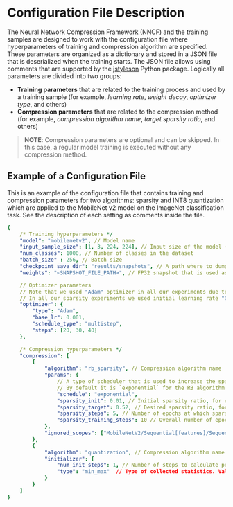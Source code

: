 # Configuration File Description

The Neural Network Compression Framework (NNCF) and the training samples are designed to work with the configuration file where hyperparameters of training and compression algorithm are specified. These parameters are organized as a dictionary and stored in a JSON file that is deserialized when the training starts. The JSON file allows using comments that are supported by the [jstyleson](https://github.com/linjackson78/jstyleson) Python package.
Logically all parameters are divided into two groups:
- **Training parameters** that are related to the training process and used by a training sample (for example, *learning rate*, *weight decay*, *optimizer type*, and others)
- **Compression parameters** that are related to the compression method (for example, *compression algorithm name*, *target sparsity ratio*, and others)

> **NOTE**: Compression parameters are optional and can be skipped. In this case, a regular model training is executed without any compression method.

## Example of a Configuration File

This is an example of the configuration file that contains training and compression parameters for two algorithms: sparsity and INT8 quantization which are applied to the MobileNet v2 model on the ImageNet classification task.  See the description of each setting as comments inside the file.

```yaml
{
    /* Training hyperparameters */
    "model": "mobilenetv2", // Model name
    "input_sample_size": [1, 3, 224, 224], // Input size of the model (including a "batch dimension")
    "num_classes": 1000, // Number of classes in the dataset
    "batch_size" : 256, // Batch size
    "checkpoint_save_dir": "results/snapshots", // A path where to dump best and last model snapshots, this is a log directory by default.
    "weights": "<SNAPSHOT_FILE_PATH>", // FP32 snapshot that is used as a starting point during the model compression

    // Optimizer parameters
    // Note that we used "Adam" optimizer in all our experiments due to its better convergence and stability.
    // In all our sparsity experiments we used initial learning rate "0.001" for model weights and sparsity mask.
    "optimizer": {
        "type": "Adam",
        "base_lr": 0.001,
        "schedule_type": "multistep",
        "steps": [20, 30, 40]
    },

    /* Compression hyperparameters */
    "compression": [
        {
            "algorithm": "rb_sparsity", // Compression algorithm name
            "params": {
                // A type of scheduler that is used to increase the sparsity rate from `sparsity_init` to `sparsity_target`.
                // By default it is `exponential` for the RB algorithm and `polynomial` for Magnitude one.
                "schedule": "exponential",
                "sparsity_init": 0.01, // Initial sparsity ratio, for example value "0.1" means that the method sets 10% of zero weights as a target after the training process starts
                "sparsity_target": 0.52, // Desired sparsity ratio, for example value "0.5" means that the method schedules the training to get 50% of zero weights in the end
                "sparsity_steps": 5, // Number of epochs at which sparsity ratio is increased from "sparsity_init" value up to "sparsity_target" value
                "sparsity_training_steps": 10 // Overall number of epochs that are used to train sparsity mask
            },
            "ignored_scopes": ["MobileNetV2/Sequential[features]/Sequential[0]/Conv2d[0]"] // Layers or blocks that are excluded from compression
        },
        {
            "algorithm": "quantization", // Compression algorithm name
            "initializer": {
                "num_init_steps": 1, // Number of steps to calculate per-layer activations statistics that can be used for "scale" initialization.
                "type": "min_max"  // Type of collected statistics. Value "min_max" means that scale is initialized by maximum value and sign of minimum value defines sign of activations.
            }
        }
    ]
}
```